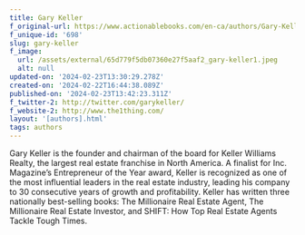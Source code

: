 ```yaml
---
title: Gary Keller
f_original-url: https://www.actionablebooks.com/en-ca/authors/Gary-Keller/
f_unique-id: '698'
slug: gary-keller
f_image:
  url: /assets/external/65d779f5db07360e27f5aaf2_gary-keller1.jpeg
  alt: null
updated-on: '2024-02-23T13:30:29.278Z'
created-on: '2024-02-22T16:44:38.089Z'
published-on: '2024-02-23T13:42:23.311Z'
f_twitter-2: http://twitter.com/garykeller/
f_website-2: http://www.the1thing.com/
layout: '[authors].html'
tags: authors
---
```


Gary Keller is the founder and chairman of the board for Keller Williams Realty, the largest real estate franchise in North America. A finalist for Inc. Magazine’s Entrepreneur of the Year award, Keller is recognized as one of the most influential leaders in the real estate industry, leading his company to 30 consecutive years of growth and profitability. Keller has written three nationally best-selling books: The Millionaire Real Estate Agent, The Millionaire Real Estate Investor, and SHIFT: How Top Real Estate Agents Tackle Tough Times.
